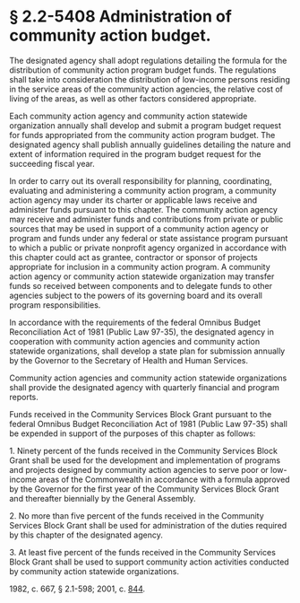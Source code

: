 # § 2.2-5408 Administration of community action budget.

<p>The designated agency shall adopt regulations detailing the formula for the distribution of community action program budget funds. The regulations shall take into consideration the distribution of low-income persons residing in the service areas of the community action agencies, the relative cost of living of the areas, as well as other factors considered appropriate.</p><p>Each community action agency and community action statewide organization annually shall develop and submit a program budget request for funds appropriated from the community action program budget. The designated agency shall publish annually guidelines detailing the nature and extent of information required in the program budget request for the succeeding fiscal year.</p><p>In order to carry out its overall responsibility for planning, coordinating, evaluating and administering a community action program, a community action agency may under its charter or applicable laws receive and administer funds pursuant to this chapter. The community action agency may receive and administer funds and contributions from private or public sources that may be used in support of a community action agency or program and funds under any federal or state assistance program pursuant to which a public or private nonprofit agency organized in accordance with this chapter could act as grantee, contractor or sponsor of projects appropriate for inclusion in a community action program. A community action agency or community action statewide organization may transfer funds so received between components and to delegate funds to other agencies subject to the powers of its governing board and its overall program responsibilities.</p><p>In accordance with the requirements of the federal Omnibus Budget Reconciliation Act of 1981 (Public Law 97-35), the designated agency in cooperation with community action agencies and community action statewide organizations, shall develop a state plan for submission annually by the Governor to the Secretary of Health and Human Services.</p><p>Community action agencies and community action statewide organizations shall provide the designated agency with quarterly financial and program reports.</p><p>Funds received in the Community Services Block Grant pursuant to the federal Omnibus Budget Reconciliation Act of 1981 (Public Law 97-35) shall be expended in support of the purposes of this chapter as follows:</p><p>1. Ninety percent of the funds received in the Community Services Block Grant shall be used for the development and implementation of programs and projects designed by community action agencies to serve poor or low-income areas of the Commonwealth in accordance with a formula approved by the Governor for the first year of the Community Services Block Grant and thereafter biennially by the General Assembly.</p><p>2. No more than five percent of the funds received in the Community Services Block Grant shall be used for administration of the duties required by this chapter of the designated agency.</p><p>3. At least five percent of the funds received in the Community Services Block Grant shall be used to support community action activities conducted by community action statewide organizations.</p><p>1982, c. 667, § 2.1-598; 2001, c. <a href='http://lis.virginia.gov/cgi-bin/legp604.exe?011+ful+CHAP0844'>844</a>.</p>